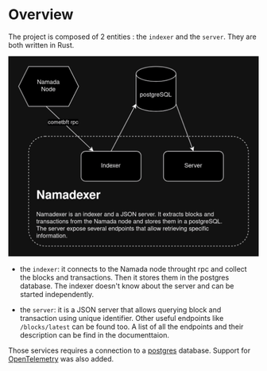 # Overview

The project is composed of 2 entities : the `indexer` and the `server`. They are both written in Rust.

![Namadexer graph](./assets/namadexer.jpg)

- the `indexer`: it connects to the Namada node throught rpc and collect the blocks and transactions. Then it stores them in the postgres database. The indexer doesn't know about the server and can be started independently.

- the `server`: it is a JSON server that allows querying block and transaction using unique identifier. Other useful endpoints like `/blocks/latest` can be found too. A list of all the endpoints and their description can be find in the documenttaion.

Those services requires a connection to a [postgres](https://www.postgresql.org/) database. Support for [OpenTelemetry](https://opentelemetry.io/) was also added.
